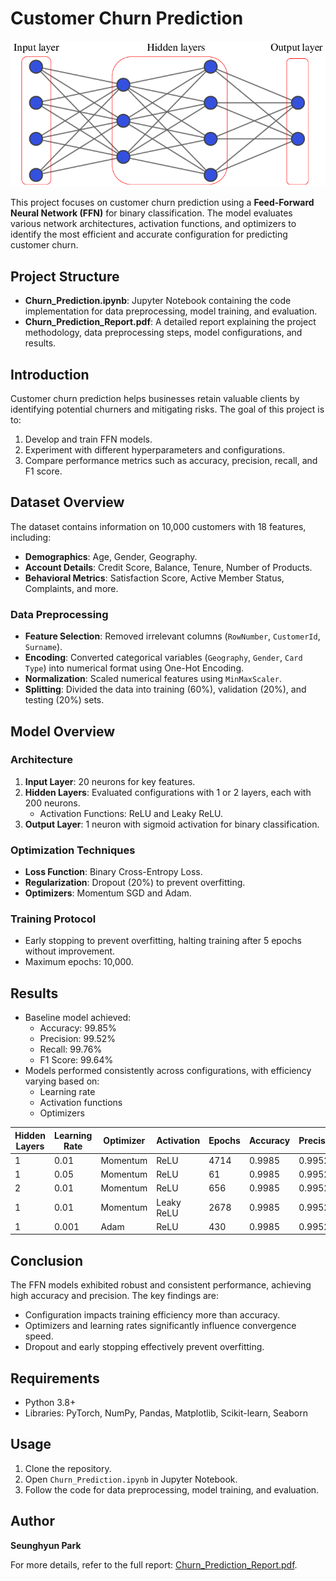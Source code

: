 # Customer Churn Prediction

![Feed-Forward Neural Network](images/FFN.png)

This project focuses on customer churn prediction using a **Feed-Forward Neural Network (FFN)** for binary classification. The model evaluates various network architectures, activation functions, and optimizers to identify the most efficient and accurate configuration for predicting customer churn.

## Project Structure

- **Churn_Prediction.ipynb**: Jupyter Notebook containing the code implementation for data preprocessing, model training, and evaluation.
- **Churn_Prediction_Report.pdf**: A detailed report explaining the project methodology, data preprocessing steps, model configurations, and results.

## Introduction

Customer churn prediction helps businesses retain valuable clients by identifying potential churners and mitigating risks. The goal of this project is to:

1. Develop and train FFN models.
2. Experiment with different hyperparameters and configurations.
3. Compare performance metrics such as accuracy, precision, recall, and F1 score.

## Dataset Overview

The dataset contains information on 10,000 customers with 18 features, including:

- **Demographics**: Age, Gender, Geography.
- **Account Details**: Credit Score, Balance, Tenure, Number of Products.
- **Behavioral Metrics**: Satisfaction Score, Active Member Status, Complaints, and more.

### Data Preprocessing

- **Feature Selection**: Removed irrelevant columns (`RowNumber`, `CustomerId`, `Surname`).
- **Encoding**: Converted categorical variables (`Geography`, `Gender`, `Card Type`) into numerical format using One-Hot Encoding.
- **Normalization**: Scaled numerical features using `MinMaxScaler`.
- **Splitting**: Divided the data into training (60%), validation (20%), and testing (20%) sets.

## Model Overview

### Architecture

1. **Input Layer**: 20 neurons for key features.
2. **Hidden Layers**: Evaluated configurations with 1 or 2 layers, each with 200 neurons.
   - Activation Functions: ReLU and Leaky ReLU.
3. **Output Layer**: 1 neuron with sigmoid activation for binary classification.

### Optimization Techniques

- **Loss Function**: Binary Cross-Entropy Loss.
- **Regularization**: Dropout (20%) to prevent overfitting.
- **Optimizers**: Momentum SGD and Adam.

### Training Protocol

- Early stopping to prevent overfitting, halting training after 5 epochs without improvement.
- Maximum epochs: 10,000.

## Results

- Baseline model achieved:
  - Accuracy: 99.85%
  - Precision: 99.52%
  - Recall: 99.76%
  - F1 Score: 99.64%
- Models performed consistently across configurations, with efficiency varying based on:
  - Learning rate
  - Activation functions
  - Optimizers

| Hidden Layers | Learning Rate | Optimizer | Activation | Epochs | Accuracy | Precision | Recall | F1   |
|---------------|---------------|-----------|------------|--------|----------|-----------|--------|-------|
| 1             | 0.01          | Momentum  | ReLU       | 4714   | 0.9985   | 0.9952    | 0.9976 | 0.9964 |
| 1             | 0.05          | Momentum  | ReLU       | 61     | 0.9985   | 0.9952    | 0.9976 | 0.9964 |
| 2             | 0.01          | Momentum  | ReLU       | 656    | 0.9985   | 0.9952    | 0.9976 | 0.9964 |
| 1             | 0.01          | Momentum  | Leaky ReLU | 2678   | 0.9985   | 0.9952    | 0.9976 | 0.9964 |
| 1             | 0.001         | Adam      | ReLU       | 430    | 0.9985   | 0.9952    | 0.9976 | 0.9964 |

## Conclusion

The FFN models exhibited robust and consistent performance, achieving high accuracy and precision. The key findings are:

- Configuration impacts training efficiency more than accuracy.
- Optimizers and learning rates significantly influence convergence speed.
- Dropout and early stopping effectively prevent overfitting.

## Requirements

- Python 3.8+
- Libraries: PyTorch, NumPy, Pandas, Matplotlib, Scikit-learn, Seaborn

## Usage

1. Clone the repository.
2. Open `Churn_Prediction.ipynb` in Jupyter Notebook.
3. Follow the code for data preprocessing, model training, and evaluation.

## Author

**Seunghyun Park**

For more details, refer to the full report: [Churn_Prediction_Report.pdf](./Churn_Prediction_Report.pdf).
